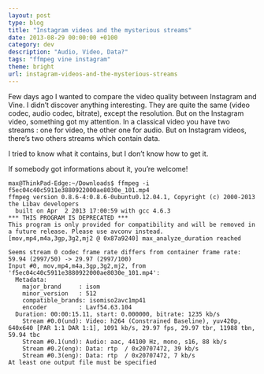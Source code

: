 ```yaml
---
layout: post
type: blog
title: "Instagram videos and the mysterious streams"
date: 2013-08-29 00:00:00 +0100
category: dev
description: "Audio, Video, Data?"
tags: "ffmpeg vine instagram"
theme: bright
url: instagram-videos-and-the-mysterious-streams
---
```

Few days ago I wanted to compare the video quality between Instagram and Vine. I didn’t discover anything interesting. They are quite the same (video codec, audio codec, bitrate), except the resolution. But on the Instagram video, something got my attention. In a classical video you have two streams : one for video, the other one for audio. But on Instagram videos, there’s two others streams which contain data.

I tried to know what it contains, but I don’t know how to get it.

If somebody got informations about it, you’re welcome!

```
max@ThinkPad-Edge:~/Downloads$ ffmpeg -i f5ec04c40c5911e3880922000ae8030e_101.mp4
ffmpeg version 0.8.6-4:0.8.6-0ubuntu0.12.04.1, Copyright (c) 2000-2013 the Libav developers
  built on Apr  2 2013 17:00:59 with gcc 4.6.3
*** THIS PROGRAM IS DEPRECATED ***
This program is only provided for compatibility and will be removed in a future release. Please use avconv instead.
[mov,mp4,m4a,3gp,3g2,mj2 @ 0x87a9240] max_analyze_duration reached

Seems stream 0 codec frame rate differs from container frame rate: 59.94 (2997/50) -> 29.97 (2997/100)
Input #0, mov,mp4,m4a,3gp,3g2,mj2, from 'f5ec04c40c5911e3880922000ae8030e_101.mp4':
  Metadata:
    major_brand     : isom
    minor_version   : 512
    compatible_brands: isomiso2avc1mp41
    encoder         : Lavf54.63.104
  Duration: 00:00:15.11, start: 0.000000, bitrate: 1235 kb/s
    Stream #0.0(und): Video: h264 (Constrained Baseline), yuv420p, 640x640 [PAR 1:1 DAR 1:1], 1091 kb/s, 29.97 fps, 29.97 tbr, 11988 tbn, 59.94 tbc
    Stream #0.1(und): Audio: aac, 44100 Hz, mono, s16, 88 kb/s
    Stream #0.2(eng): Data: rtp  / 0x20707472, 39 kb/s
    Stream #0.3(eng): Data: rtp  / 0x20707472, 7 kb/s
At least one output file must be specified
```
